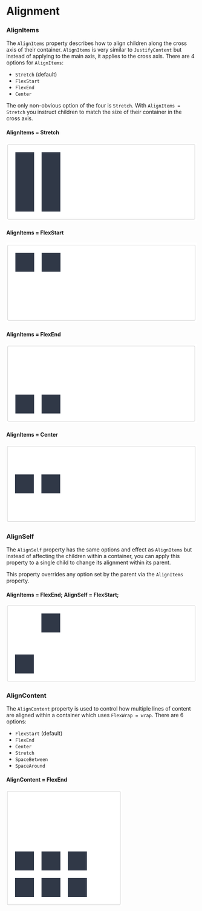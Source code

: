 # Alignment

### AlignItems

The `AlignItems` property describes how to align children along the cross axis of their container. `AlignItems` is very similar to `JustifyContent` but instead of applying to the main axis, it applies to the cross axis. There are 4 options for `AlignItems`:

- `Stretch` (default)
- `FlexStart`
- `FlexEnd`
- `Center`

The only non-obvious option of the four is `Stretch`. With `AlignItems = Stretch` you instruct children to match the size of their container in the cross axis.

#### AlignItems = Stretch

![WX20171024-174204](/upload_imgs/yoga-doc-assets/WX20171024-174204.png)

#### AlignItems = FlexStart

![WX20171024-174217](/upload_imgs/yoga-doc-assets/WX20171024-174217.png)

#### AlignItems = FlexEnd

![WX20171024-174226](/upload_imgs/yoga-doc-assets/WX20171024-174226.png)

#### AlignItems = Center

![WX20171024-174252](/upload_imgs/yoga-doc-assets/WX20171024-174252.png)

### AlignSelf

The `AlignSelf` property has the same options and effect as `AlignItems` but instead of affecting the children within a container, you can apply this property to a single child to change its alignment within its parent.

This property overrides any option set by the parent via the `AlignItems` property.

#### AlignItems = FlexEnd; AlignSelf = FlexStart;

![WX20171024-174307](/upload_imgs/yoga-doc-assets/WX20171024-174307.png)

### AlignContent

The `AlignContent` property is used to control how multiple lines of content are aligned within a container which uses `FlexWrap = wrap`. There are 6 options:

- `FlexStart` (default)
- `FlexEnd`
- `Center`
- `Stretch`
- `SpaceBetween`
- `SpaceAround`

#### AlignContent = FlexEnd

![WX20171024-174319](/upload_imgs/yoga-doc-assets/WX20171024-174319.png)